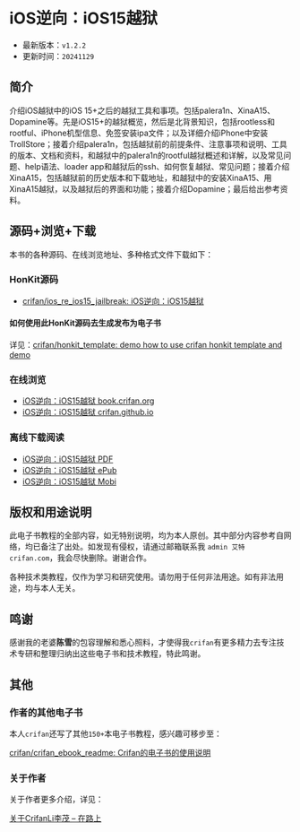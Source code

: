# iOS逆向：iOS15越狱

* 最新版本：`v1.2.2`
* 更新时间：`20241129`

## 简介

介绍iOS越狱中的iOS 15+之后的越狱工具和事项。包括palera1n、XinaA15、Dopamine等。先是iOS15+的越狱概览，然后是北背景知识，包括rootless和rootful、iPhone机型信息、免签安装ipa文件；以及详细介绍iPhone中安装TrollStore；接着介绍palera1n，包括越狱前的前提条件、注意事项和说明、工具的版本、文档和资料，和越狱中的palera1n的rootful越狱概述和详解，以及常见问题、help语法、loader app和越狱后的ssh、如何恢复越狱、常见问题；接着介绍XinaA15，包括越狱前的历史版本和下载地址，和越狱中的安装XinaA15、用XinaA15越狱，以及越狱后的界面和功能；接着介绍Dopamine；最后给出参考资料。

## 源码+浏览+下载

本书的各种源码、在线浏览地址、多种格式文件下载如下：

### HonKit源码

* [crifan/ios_re_ios15_jailbreak: iOS逆向：iOS15越狱](https://github.com/crifan/ios_re_ios15_jailbreak)

#### 如何使用此HonKit源码去生成发布为电子书

详见：[crifan/honkit_template: demo how to use crifan honkit template and demo](https://github.com/crifan/honkit_template)

### 在线浏览

* [iOS逆向：iOS15越狱 book.crifan.org](https://book.crifan.org/books/ios_re_ios15_jailbreak/website/)
* [iOS逆向：iOS15越狱 crifan.github.io](https://crifan.github.io/ios_re_ios15_jailbreak/website/)

### 离线下载阅读

* [iOS逆向：iOS15越狱 PDF](https://book.crifan.org/books/ios_re_ios15_jailbreak/pdf/ios_re_ios15_jailbreak.pdf)
* [iOS逆向：iOS15越狱 ePub](https://book.crifan.org/books/ios_re_ios15_jailbreak/epub/ios_re_ios15_jailbreak.epub)
* [iOS逆向：iOS15越狱 Mobi](https://book.crifan.org/books/ios_re_ios15_jailbreak/mobi/ios_re_ios15_jailbreak.mobi)

## 版权和用途说明

此电子书教程的全部内容，如无特别说明，均为本人原创。其中部分内容参考自网络，均已备注了出处。如发现有侵权，请通过邮箱联系我 `admin 艾特 crifan.com`，我会尽快删除。谢谢合作。

各种技术类教程，仅作为学习和研究使用。请勿用于任何非法用途。如有非法用途，均与本人无关。

## 鸣谢

感谢我的老婆**陈雪**的包容理解和悉心照料，才使得我`crifan`有更多精力去专注技术专研和整理归纳出这些电子书和技术教程，特此鸣谢。

## 其他

### 作者的其他电子书

本人`crifan`还写了其他`150+`本电子书教程，感兴趣可移步至：

[crifan/crifan_ebook_readme: Crifan的电子书的使用说明](https://github.com/crifan/crifan_ebook_readme)

### 关于作者

关于作者更多介绍，详见：

[关于CrifanLi李茂 – 在路上](https://www.crifan.org/about/)

